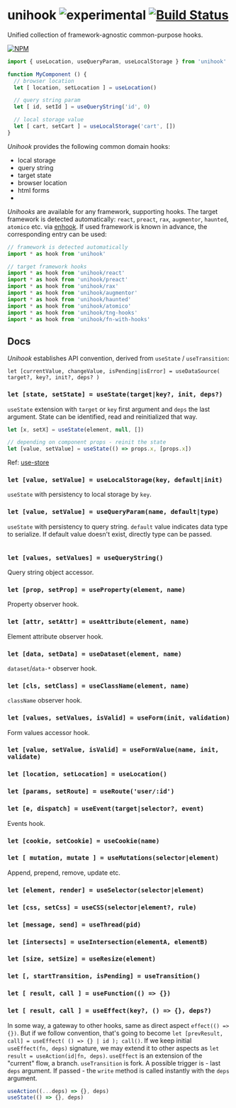 # unihook ![experimental](https://img.shields.io/badge/stability-experimental-yellow) [![Build Status](https://travis-ci.org/dy/unihook.svg?branch=master)](https://travis-ci.org/dy/unihook)

Unified collection of framework-agnostic common-purpose hooks.

[![NPM](https://nodei.co/npm/unihook.png?mini=true)](https://nodei.co/npm/unihook/)

```js
import { useLocation, useQueryParam, useLocalStorage } from 'unihook'

function MyComponent () {
  // browser location
  let [ location, setLocation ] = useLocation()

  // query string param
  let [ id, setId ] = useQueryString('id', 0)

  // local storage value
  let [ cart, setCart ] = useLocalStorage('cart', [])
}
```

_Unihook_ provides the following common domain hooks:

- local storage
- query string
- target state
- browser location
- html forms
-

_Unihooks_ are available for any framework, supporting hooks. The target framework is detected automatically: `react`, `preact`, `rax`, `augmentor`, `haunted`, `atomico` etc. via [enhook](https://ghub.io/enhook).
If used framework is known in advance, the corresponding entry can be used:

```js
// framework is detected automatically
import * as hook from 'unihook'

// target framework hooks
import * as hook from 'unihook/react'
import * as hook from 'unihook/preact'
import * as hook from 'unihook/rax'
import * as hook from 'unihook/augmentor'
import * as hook from 'unihook/haunted'
import * as hook from 'unihook/atomico'
import * as hook from 'unihook/tng-hooks'
import * as hook from 'unihook/fn-with-hooks'
```


## Docs

_Unihook_ establishes API convention, derived from `useState` / `useTransition`:

```
let [currentValue, changeValue, isPending|isError] = useDataSource( target?, key?, init?, deps? )
```

### `let [state, setState] = useState(target|key?, init, deps?)`

`useState` extension with `target` or `key` first argument and `deps` the last argument. State can be identified, read and reinitialized that way.

```js
let [x, setX] = useState(element, null, [])

// depending on component props - reinit the state
let [value, setValue] = useState(() => props.x, [props.x])
```

Ref: [use-store](https://ghub.io/use-store)

### `let [value, setValue] = useLocalStorage(key, default|init)`

`useState` with persistency to local storage by `key`.

### `let [value, setValue] = useQueryParam(name, default|type)`

`useState` with persistency to query string. `default` value indicates data type to serialize. If default value doesn't exist, directly type can be passed.

```js
```

### `let [values, setValues] = useQueryString()`

Query string object accessor.

### `let [prop, setProp] = useProperty(element, name)`

Property observer hook.

### `let [attr, setAttr] = useAttribute(element, name)`

Element attribute observer hook.

### `let [data, setData] = useDataset(element, name)`

`dataset`/`data-*` observer hook.

### `let [cls, setClass] = useClassName(element, name)`

`className` observer hook.

### `let [values, setValues, isValid] = useForm(init, validation)`

Form values accessor hook.

### `let [value, setValue, isValid] = useFormValue(name, init, validate)`

<!--
### `let [response, send, isPending] = useRemote(url, method|options?)`

Remote source accessor, a generic AJAX calls hook.

```js
let [users, fetchUsers] = useRemote('/users', 'GET')
useEffect(fetchUsers, [id])

let [data, su]
```
-->

### `let [location, setLocation] = useLocation()`
### `let [params, setRoute] = useRoute('user/:id')`

### `let [e, dispatch] = useEvent(target|selector?, event)`

Events hook.

### `let [cookie, setCookie] = useCookie(name)`


### `let [ mutation, mutate ] = useMutations(selector|element)`

Append, prepend, remove, update etc.

### `let [element, render] = useSelector(selector|element)`

### `let [css, setCss] = useCSS(selector|element?, rule)`

<!-- ### `let [value] = useArguments()` -->

### `let [message, send] = useThread(pid)`

### `let [intersects] = useIntersection(elementA, elementB)`

### `let [size, setSize] = useResize(element)`

### `let [, startTransition, isPending] = useTransition()`

### `let [ result, call ] = useFunction(() => {})`

### `let [ result, call ] = useEffect(key?, () => {}, deps?)`

In some way, a gateway to other hooks, same as direct aspect `effect(() => {})`.
But if we follow convention, that's going to become `let [prevResult, call] = useEffect( () => {} | id ); call()`.
If we keep initial `useEffect(fn, deps)` signature, we may extend it to other aspects as `let result = useAction(id|fn, deps)`.
`useEffect` is an extension of the "current" flow, a branch.
`useTransition` is fork.
A possible trigger is - last `deps` argument. If passed - the `write` method is called instantly with the `deps` argument.

```js
useAction((...deps) => {}, deps)
useState(() => {}, deps)
```
